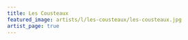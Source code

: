 ```yaml
---
title: Les Cousteaux
featured_image: artists/l/les-cousteaux/les-cousteaux.jpg
artist_page: true
---
```

